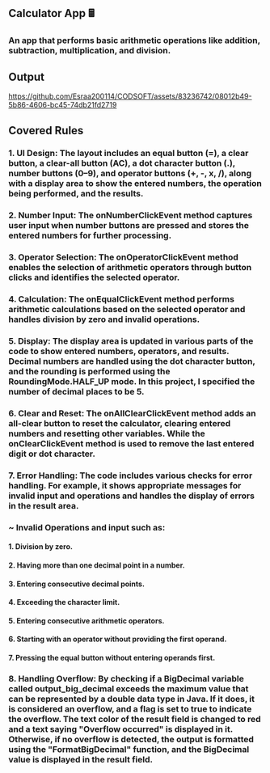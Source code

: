 ## Calculator App 🖩
### An app that performs basic arithmetic operations like addition, subtraction, multiplication, and division.
## Output
https://github.com/Esraa200114/CODSOFT/assets/83236742/08012b49-5b86-4606-bc45-74db21fd2719
## Covered Rules
### 1. UI Design: The layout includes an equal button (=), a clear button, a clear-all button (AC), a dot character button (.), number buttons (0–9), and operator buttons (+, -, x, /), along with a display area to show the entered numbers, the operation being performed, and the results.
### 2. Number Input: The onNumberClickEvent method captures user input when number buttons are pressed and stores the entered numbers for further processing.
### 3. Operator Selection: The onOperatorClickEvent method enables the selection of arithmetic operators through button clicks and identifies the selected operator.
### 4. Calculation: The onEqualClickEvent method performs arithmetic calculations based on the selected operator and handles division by zero and invalid operations.
### 5. Display: The display area is updated in various parts of the code to show entered numbers, operators, and results. Decimal numbers are handled using the dot character button, and the rounding is performed using the RoundingMode.HALF_UP mode. In this project, I specified the number of decimal places to be 5.
### 6. Clear and Reset: The onAllClearClickEvent method adds an all-clear button to reset the calculator, clearing entered numbers and resetting other variables. While the onClearClickEvent method is used to remove the last entered digit or dot character.
### 7. Error Handling: The code includes various checks for error handling. For example, it shows appropriate messages for invalid input and operations and handles the display of errors in the result area.
### ~ Invalid Operations and input such as:
#### 1. Division by zero.
#### 2. Having more than one decimal point in a number.
#### 3. Entering consecutive decimal points.
#### 4. Exceeding the character limit.
#### 5. Entering consecutive arithmetic operators.
#### 6. Starting with an operator without providing the first operand.
#### 7. Pressing the equal button without entering operands first.
### 8. Handling Overflow: By checking if a BigDecimal variable called output_big_decimal exceeds the maximum value that can be represented by a double data type in Java. If it does, it is considered an overflow, and a flag is set to true to indicate the overflow. The text color of the result field is changed to red and a text saying "Overflow occurred" is displayed in it. Otherwise, if no overflow is detected, the output is formatted using the "FormatBigDecimal" function, and the BigDecimal value is displayed in the result field.

